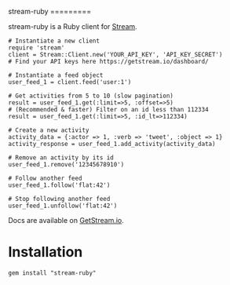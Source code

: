stream-ruby =========

stream-ruby is a Ruby client for [Stream](https://getstream.io/).

``` {.sourceCode .ruby}
# Instantiate a new client
require 'stream'
client = Stream::Client.new('YOUR_API_KEY', 'API_KEY_SECRET')
# Find your API keys here https://getstream.io/dashboard/

# Instantiate a feed object
user_feed_1 = client.feed('user:1')

# Get activities from 5 to 10 (slow pagination)
result = user_feed_1.get(:limit=>5, :offset=>5)
# (Recommended & faster) Filter on an id less than 112334
result = user_feed_1.get(:limit=>5, :id_lt=>112334)

# Create a new activity
activity_data = {:actor => 1, :verb => 'tweet', :object => 1}
activity_response = user_feed_1.add_activity(activity_data)

# Remove an activity by its id
user_feed_1.remove('12345678910')

# Follow another feed
user_feed_1.follow('flat:42')

# Stop following another feed
user_feed_1.unfollow('flat:42')
```

Docs are available on [GetStream.io](http://getstream.io/docs/).

Installation
============

``` {.sourceCode .bash}
gem install "stream-ruby"
```
